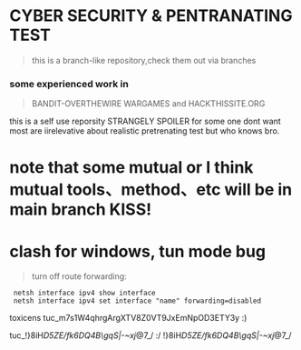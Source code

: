 # CYBER SECURITY & PENTRANATING TEST
> this is a branch-like repository,check them out via branches
>
### some experienced work in 
> BANDIT-OVERTHEWIRE WARGAMES and HACKTHISSITE.ORG

this is a self use reporsity STRANGELY SPOILER for some one dont want
most are iirelevative about realistic pretrenating test but who knows bro.

# note that some mutual or I think mutual tools、method、etc will be in main branch KISS!

# clash for windows, tun mode bug
>turn off route forwarding:
>
```
 netsh interface ipv4 show interface
 netsh interface ipv4 set interface "name" forwarding=disabled 
```

toxicens tuc_m7s1W4qhrgArgXTV8Z0VT9JxEmNpOD3ETY3y :)

 tuc_!}8iH*D5ZE/fk6DQ4B\gqS|-~xj*@7_/ :/
 !}8iH*D5ZE/fk6DQ4B\gqS|-~xj*@7_/
